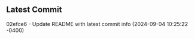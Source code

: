 
## Latest Commit
02efce6 - Update README with latest commit info (2024-09-04 10:25:22 -0400) <Yunxi-Zhou>
